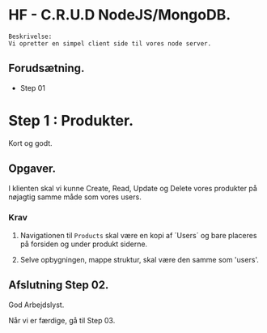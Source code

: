 
# HF - C.R.U.D NodeJS/MongoDB.

```
Beskrivelse: 
Vi opretter en simpel client side til vores node server.
```


## Forudsætning.

* Step 01

# Step 1 : Produkter.

Kort og godt.

## Opgaver.

I klienten skal vi kunne Create, Read, Update og Delete vores produkter på nøjagtig samme måde som vores users. 

### Krav       

1. Navigationen til `Products` skal være en kopi af ´Users´ og bare placeres på forsiden og under produkt siderne.

2. Selve opbygningen, mappe struktur, skal være den samme som 'users'.

## Afslutning Step 02.

God Arbejdslyst.

Når vi er færdige, gå til Step 03.

